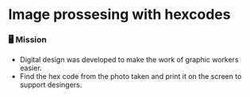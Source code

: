 # Image prossesing with hexcodes

### 🖥️ Mission
- Digital design was developed to make the work of graphic workers easier.
- Find the hex code from the photo taken and print it on the screen to support desingers.
